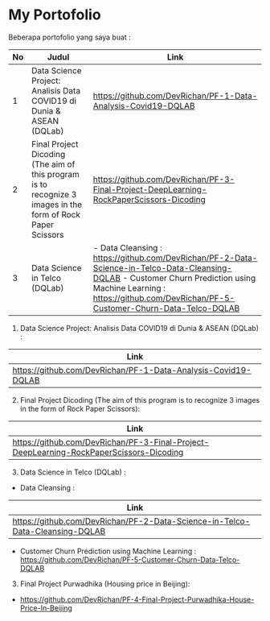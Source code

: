 # My Portofolio


Beberapa portofolio yang saya buat : 

No |  Judul  | Link |
------|--------|---------------|
1|Data Science Project: Analisis Data COVID19 di Dunia & ASEAN (DQLab)     |  https://github.com/DevRichan/PF-1-Data-Analysis-Covid19-DQLAB  |
2|Final Project Dicoding (The aim of this program is to recognize 3 images in the form of Rock Paper Scissors |https://github.com/DevRichan/PF-3-Final-Project-DeepLearning-RockPaperScissors-Dicoding|
3| Data Science in Telco (DQLab)   | - Data Cleansing :  https://github.com/DevRichan/PF-2-Data-Science-in-Telco-Data-Cleansing-DQLAB - Customer Churn Prediction using Machine Learning :  https://github.com/DevRichan/PF-5-Customer-Churn-Data-Telco-DQLAB |

1. Data Science Project: Analisis Data COVID19 di Dunia & ASEAN (DQLab) :

Link|
-----|
https://github.com/DevRichan/PF-1-Data-Analysis-Covid19-DQLAB|

2. Final Project Dicoding (The aim of this program is to recognize 3 images in the form of Rock Paper Scissors):

Link|
-----|
https://github.com/DevRichan/PF-3-Final-Project-DeepLearning-RockPaperScissors-Dicoding|

3. Data Science in Telco (DQLab) :
- Data Cleansing : 

Link|
-----|
https://github.com/DevRichan/PF-2-Data-Science-in-Telco-Data-Cleansing-DQLAB|
- Customer Churn Prediction using Machine Learning : https://github.com/DevRichan/PF-5-Customer-Churn-Data-Telco-DQLAB

3. Final Project Purwadhika (Housing price in Beijing):
- https://github.com/DevRichan/PF-4-Final-Project-Purwadhika-House-Price-In-Beijing

